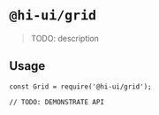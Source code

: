 # `@hi-ui/grid`

> TODO: description

## Usage

```
const Grid = require('@hi-ui/grid');

// TODO: DEMONSTRATE API
```
